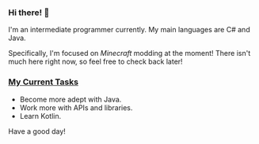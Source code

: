 ### Hi there! 👋

I'm an intermediate programmer currently. My main languages are C# and Java.

Specifically, I'm focused on *Minecraft* modding at the moment!
There isn't much here right now, so feel free to check back later!

### <ins>My Current Tasks</ins> ###
  - Become more adept with Java.
  - Work more with APIs and libraries.
  - Learn Kotlin.

Have a good day!

